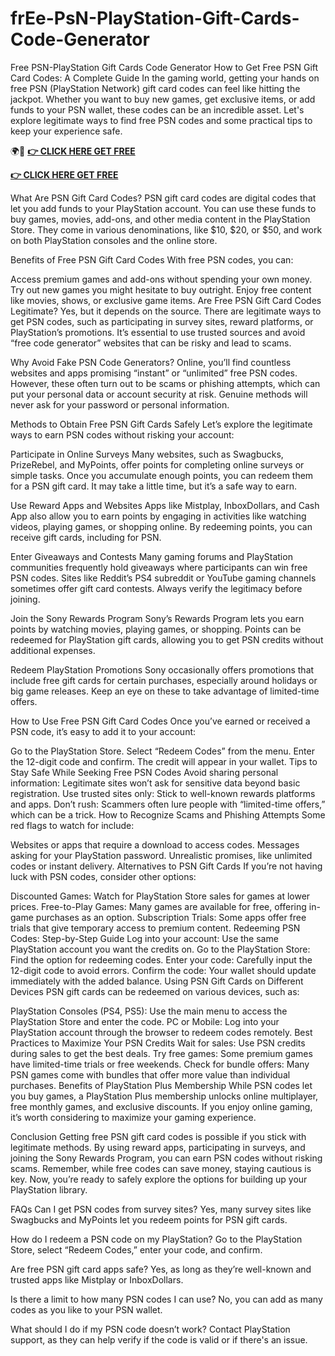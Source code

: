# frEe-PsN-PlayStation-Gift-Cards-Code-Generator
Free PSN-PlayStation Gift Cards Code Generator How to Get Free PSN Gift Card Codes: A Complete Guide In the gaming world, getting your hands on free PSN (PlayStation Network) gift card codes can feel like hitting the jackpot. Whether you want to buy new games, get exclusive items, or add funds to your PSN wallet, these codes can be an incredible asset. Let's explore legitimate ways to find free PSN codes and some practical tips to keep your experience safe.

🌍📱
**[👉 CLICK HERE GET FREE](https://tinyurl.com/ypwnb3m4)**

**[👉 CLICK HERE GET FREE](https://tinyurl.com/ypwnb3m4)**


What Are PSN Gift Card Codes? PSN gift card codes are digital codes that let you add funds to your PlayStation account. You can use these funds to buy games, movies, add-ons, and other media content in the PlayStation Store. They come in various denominations, like $10, $20, or $50, and work on both PlayStation consoles and the online store.

Benefits of Free PSN Gift Card Codes With free PSN codes, you can:

Access premium games and add-ons without spending your own money. Try out new games you might hesitate to buy outright. Enjoy free content like movies, shows, or exclusive game items. Are Free PSN Gift Card Codes Legitimate? Yes, but it depends on the source. There are legitimate ways to get PSN codes, such as participating in survey sites, reward platforms, or PlayStation’s promotions. It’s essential to use trusted sources and avoid “free code generator” websites that can be risky and lead to scams.

Why Avoid Fake PSN Code Generators? Online, you’ll find countless websites and apps promising “instant” or “unlimited” free PSN codes. However, these often turn out to be scams or phishing attempts, which can put your personal data or account security at risk. Genuine methods will never ask for your password or personal information.

Methods to Obtain Free PSN Gift Cards Safely Let’s explore the legitimate ways to earn PSN codes without risking your account:

Participate in Online Surveys Many websites, such as Swagbucks, PrizeRebel, and MyPoints, offer points for completing online surveys or simple tasks. Once you accumulate enough points, you can redeem them for a PSN gift card. It may take a little time, but it’s a safe way to earn.

Use Reward Apps and Websites Apps like Mistplay, InboxDollars, and Cash App also allow you to earn points by engaging in activities like watching videos, playing games, or shopping online. By redeeming points, you can receive gift cards, including for PSN.

Enter Giveaways and Contests Many gaming forums and PlayStation communities frequently hold giveaways where participants can win free PSN codes. Sites like Reddit’s PS4 subreddit or YouTube gaming channels sometimes offer gift card contests. Always verify the legitimacy before joining.

Join the Sony Rewards Program Sony’s Rewards Program lets you earn points by watching movies, playing games, or shopping. Points can be redeemed for PlayStation gift cards, allowing you to get PSN credits without additional expenses.

Redeem PlayStation Promotions Sony occasionally offers promotions that include free gift cards for certain purchases, especially around holidays or big game releases. Keep an eye on these to take advantage of limited-time offers.

How to Use Free PSN Gift Card Codes Once you’ve earned or received a PSN code, it’s easy to add it to your account:

Go to the PlayStation Store. Select “Redeem Codes” from the menu. Enter the 12-digit code and confirm. The credit will appear in your wallet. Tips to Stay Safe While Seeking Free PSN Codes Avoid sharing personal information: Legitimate sites won’t ask for sensitive data beyond basic registration. Use trusted sites only: Stick to well-known rewards platforms and apps. Don’t rush: Scammers often lure people with “limited-time offers,” which can be a trick. How to Recognize Scams and Phishing Attempts Some red flags to watch for include:

Websites or apps that require a download to access codes. Messages asking for your PlayStation password. Unrealistic promises, like unlimited codes or instant delivery. Alternatives to PSN Gift Cards If you’re not having luck with PSN codes, consider other options:

Discounted Games: Watch for PlayStation Store sales for games at lower prices. Free-to-Play Games: Many games are available for free, offering in-game purchases as an option. Subscription Trials: Some apps offer free trials that give temporary access to premium content. Redeeming PSN Codes: Step-by-Step Guide Log into your account: Use the same PlayStation account you want the credits on. Go to the PlayStation Store: Find the option for redeeming codes. Enter your code: Carefully input the 12-digit code to avoid errors. Confirm the code: Your wallet should update immediately with the added balance. Using PSN Gift Cards on Different Devices PSN gift cards can be redeemed on various devices, such as:

PlayStation Consoles (PS4, PS5): Use the main menu to access the PlayStation Store and enter the code. PC or Mobile: Log into your PlayStation account through the browser to redeem codes remotely. Best Practices to Maximize Your PSN Credits Wait for sales: Use PSN credits during sales to get the best deals. Try free games: Some premium games have limited-time trials or free weekends. Check for bundle offers: Many PSN games come with bundles that offer more value than individual purchases. Benefits of PlayStation Plus Membership While PSN codes let you buy games, a PlayStation Plus membership unlocks online multiplayer, free monthly games, and exclusive discounts. If you enjoy online gaming, it’s worth considering to maximize your gaming experience.

Conclusion Getting free PSN gift card codes is possible if you stick with legitimate methods. By using reward apps, participating in surveys, and joining the Sony Rewards Program, you can earn PSN codes without risking scams. Remember, while free codes can save money, staying cautious is key. Now, you’re ready to safely explore the options for building up your PlayStation library.

FAQs Can I get PSN codes from survey sites? Yes, many survey sites like Swagbucks and MyPoints let you redeem points for PSN gift cards.

How do I redeem a PSN code on my PlayStation? Go to the PlayStation Store, select “Redeem Codes,” enter your code, and confirm.

Are free PSN gift card apps safe? Yes, as long as they’re well-known and trusted apps like Mistplay or InboxDollars.

Is there a limit to how many PSN codes I can use? No, you can add as many codes as you like to your PSN wallet.

What should I do if my PSN code doesn’t work? Contact PlayStation support, as they can help verify if the code is valid or if there's an issue.
